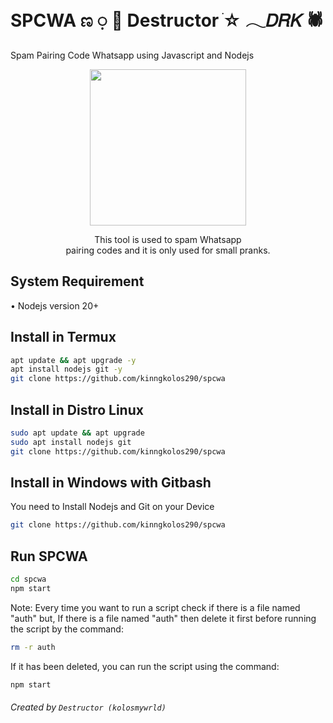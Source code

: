 # SPCWA ಣ ࡛ 🌙  Destructor  ֹ☆ 𓂃𝐷𝑅𝛫 🕷️
Spam Pairing Code Whatsapp using Javascript and Nodejs
<div align="center">
  <p>
    <img src="https://telegra.ph/file/6cb95459d6ff3a7e64901.jpg" width="250">
  </p>
  <p>This tool is used to spam Whatsapp<br>
    pairing codes and it is only used for small pranks. </p>
</div>

## System Requirement
• Nodejs version 20+

## Install in Termux
```bash
apt update && apt upgrade -y
apt install nodejs git -y
git clone https://github.com/kinngkolos290/spcwa
```

## Install in Distro Linux
```bash
sudo apt update && apt upgrade
sudo apt install nodejs git
git clone https://github.com/kinngkolos290/spcwa
```

## Install in Windows with Gitbash
You need to Install Nodejs and Git on your Device
```bash
git clone https://github.com/kinngkolos290/spcwa
```

## Run SPCWA
```bash
cd spcwa
npm start
```

Note:
Every time you want to run a script check if there is a file named "auth" but, If there is a file named "auth" then delete it first before running the script by the command:
```bash
rm -r auth
```
If it has been deleted, you can run the script using the command:
```bash
npm start
```

###### Created by  ```Destructor (kolosmywrld)```

